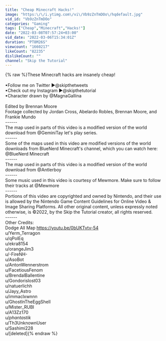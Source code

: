 ```yaml
---
title: "Cheap Minecraft Hacks!"
image: "https:\/\/i.ytimg.com\/vi\/Vb9zZnTmDOo\/hqdefault.jpg"
vid_id: "Vb9zZnTmDOo"
categories: "Gaming"
tags: ["Cheap","Minecraft","Hacks!"]
date: "2022-03-08T07:57:24+03:00"
vid_date: "2022-03-06T15:34:01Z"
duration: "PT8M26S"
viewcount: "1660217"
likeCount: "82235"
dislikeCount: ""
channel: "Skip the Tutorial"
---
```

{% raw %}These Minecraft hacks are insanely cheap!<br /><br />▪Follow me on Twitter ▶@skipthetweets<br />▪Check out my Instagram ▶@skipthetutorial<br />▪Character drawn by @MagnaGallina<br /><br />Edited by Brennan Moore<br />Footage collected by Jordan Cross, Abelardo Robles, Brennan Moore, and Frankie Mundo<br />------<br />The map used in parts of this video is a modified version of the world download from @GeminiTay let's play series.<br />------<br />Some of the maps used in this video are modified versions of the world downloads from BlueNerd Minecraft's channel, which you can watch here: @BlueNerd Minecraft <br />------<br />The map used in parts of this video is a modified version of the world download from @Antlerboy <br />------<br />Some music used in this video is courtesy of Mewmore. Make sure to follow their tracks at @Mewmore <br />------<br />Portions of this video are copyrighted and owned by Nintendo, and their use is allowed by the Nintendo Game Content Guidelines for Online Video &amp; Image Sharing Platforms. All other original content, unless expressly noted otherwise, is ©2022, by the Skip the Tutorial creator, all rights reserved.<br />------<br />Other Credits:<br />Dodge All Map <a rel="nofollow" target="blank" href="https://youtu.be/0bUKTvtv-54">https://youtu.be/0bUKTvtv-54</a><br />u/Yerm_Terragon<br />u/qPolEq<br />u/ekra8154<br />u/orangeJim3<br />u/-FireNH-<br />u/AsoBot<br />u/AntonWennerstrom<br />u/FacetiousFenom<br />u/BrendalBallentine<br />u/Gondorislost03<br />u/natuerlichh<br />u/Jayy_Astro<br />u/immaclxwnnn<br />u/GhostInTheEggShell<br />u/Mister_RUBI<br />u/A13Zz170<br />u/_phantastik_<br />u/Th3UnknownUser<br />u/Sashimi228<br />u/[deleted]{% endraw %}
